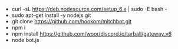 
 * curl -sL https://deb.nodesource.com/setup_6.x | sudo -E bash -
 * sudo apt-get install -y nodejs git
 * git clone https://github.com/hookom/mitchbot.git
 * npm i
 * npm install https://github.com/woor/discord.io/tarball/gateway_v6
 * node bot.js
